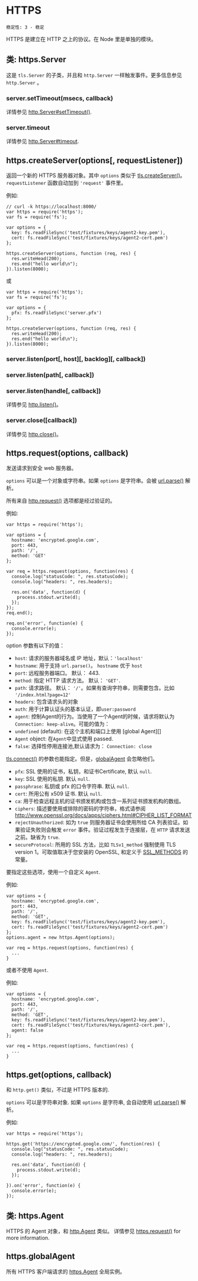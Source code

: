 # HTTPS

    稳定性: 3 - 稳定

HTTPS 是建立在 HTTP 之上的协议。在 Node 里是单独的模块。

## 类: https.Server

这是 `tls.Server` 的子类，并且和 `http.Server` 一样触发事件。更多信息参见  `http.Server` 。

### server.setTimeout(msecs, callback)

详情参见  [http.Server#setTimeout()][].

### server.timeout

详情参见  [http.Server#timeout][].

## https.createServer(options[, requestListener])

返回一个新的 HTTPS 服务器对象。其中 `options` 类似于 [tls.createServer()][]。 `requestListener` 函数自动加到 `'request'` 事件里。

例如:

    // curl -k https://localhost:8000/
    var https = require('https');
    var fs = require('fs');

    var options = {
      key: fs.readFileSync('test/fixtures/keys/agent2-key.pem'),
      cert: fs.readFileSync('test/fixtures/keys/agent2-cert.pem')
    };

    https.createServer(options, function (req, res) {
      res.writeHead(200);
      res.end("hello world\n");
    }).listen(8000);

或

    var https = require('https');
    var fs = require('fs');

    var options = {
      pfx: fs.readFileSync('server.pfx')
    };

    https.createServer(options, function (req, res) {
      res.writeHead(200);
      res.end("hello world\n");
    }).listen(8000);


### server.listen(port[, host][, backlog][, callback])
### server.listen(path[, callback])
### server.listen(handle[, callback])

详情参见  [http.listen()][]。

### server.close([callback])

详情参见  [http.close()][]。

## https.request(options, callback)

发送请求到安全 web 服务器。

`options` 可以是一个对象或字符串。如果 `options` 是字符串。会被 [url.parse()](url.html#url.parse) 解析。

所有来自 [http.request()][] 选项都是经过验证的。

例如:

    var https = require('https');

    var options = {
      hostname: 'encrypted.google.com',
      port: 443,
      path: '/',
      method: 'GET'
    };

    var req = https.request(options, function(res) {
      console.log("statusCode: ", res.statusCode);
      console.log("headers: ", res.headers);

      res.on('data', function(d) {
        process.stdout.write(d);
      });
    });
    req.end();

    req.on('error', function(e) {
      console.error(e);
    });

option 参数有以下的值：

- `host`: 请求的服务器域名或 IP 地址，默认：`'localhost'`
- `hostname`: 用于支持 `url.parse()`。 `hostname` 优于 `host`
- `port`: 远程服务器端口。 默认： 443.
- `method`: 指定 HTTP 请求方法。 默认： `'GET'`.
- `path`: 请求路径。 默认： `'/'`。如果有查询字符串，则需要包含。比如 `'/index.html?page=12'`
- `headers`: 包含请求头的对象
- `auth`: 用于计算认证头的基本认证，即`user:password`
- `agent`: 控制Agent的行为。当使用了一个Agent的时候，请求将默认为`Connection: keep-alive`。可能的值为：
 - `undefined` (default): 在这个主机和端口上使用 [global Agent][]
 - `Agent` object: 在`Agent`中显式使用 passed.
 - `false`: 选择性停用连接池,默认请求为： `Connection: close`

[tls.connect()][] 的参数也能指定。但是，[globalAgent][] 会忽略他们。

- `pfx`: SSL 使用的证书，私钥，和证书Certificate, 默认 `null`.
- `key`: SSL 使用的私钥. 默认 `null`.
- `passphrase`: 私钥或 pfx 的口令字符串. 默认 `null`.
- `cert`: 所用公有 x509 证书. 默认 `null`.
- `ca`: 用于检查远程主机的证书颁发机构或包含一系列证书颁发机构的数组。
- `ciphers`: 描述要使用或排除的密码的字符串，格式请参阅
  <http://www.openssl.org/docs/apps/ciphers.html#CIPHER_LIST_FORMAT>
- `rejectUnauthorized`: 如为 `true` 则服务器证书会使用所给 CA 列表验证。如果验证失败则会触发 `error` 事件。验证过程发生于连接层，在 `HTTP` 请求发送之前。缺省为 `true`.
- `secureProtocol`: 所用的 SSL 方法，比如 `TLSv1_method` 强制使用 TLS version 1。可取值取决于您安装的 OpenSSL, 和定义于 [SSL_METHODS][] 的常量。

要指定这些选项，使用一个自定义 `Agent`.

例如:

    var options = {
      hostname: 'encrypted.google.com',
      port: 443,
      path: '/',
      method: 'GET',
      key: fs.readFileSync('test/fixtures/keys/agent2-key.pem'),
      cert: fs.readFileSync('test/fixtures/keys/agent2-cert.pem')
    };
    options.agent = new https.Agent(options);

    var req = https.request(options, function(res) {
      ...
    }

或者不使用 `Agent`.

例如:

    var options = {
      hostname: 'encrypted.google.com',
      port: 443,
      path: '/',
      method: 'GET',
      key: fs.readFileSync('test/fixtures/keys/agent2-key.pem'),
      cert: fs.readFileSync('test/fixtures/keys/agent2-cert.pem'),
      agent: false
    };

    var req = https.request(options, function(res) {
      ...
    }

## https.get(options, callback)

和 `http.get()` 类似，不过是 HTTPS 版本的.

`options` 可以是字符串对象. 如果 `options` 是字符串, 会自动使用 [url.parse()](url.html#url.parse) 解析。

例如:

    var https = require('https');

    https.get('https://encrypted.google.com/', function(res) {
      console.log("statusCode: ", res.statusCode);
      console.log("headers: ", res.headers);

      res.on('data', function(d) {
        process.stdout.write(d);
      });

    }).on('error', function(e) {
      console.error(e);
    });


## 类: https.Agent

HTTPS 的 Agent 对象，和 [http.Agent][] 类似。 详情参见  [https.request()][]
for more information.


## https.globalAgent

所有 HTTPS 客户端请求的 [https.Agent][] 全局实例。

[http.Server#setTimeout()]: http.html#http_server_settimeout_msecs_callback
[http.Server#timeout]: http.html#http_server_timeout
[Agent]: #https_class_https_agent
[globalAgent]: #https_https_globalagent
[http.listen()]: http.html#http_server_listen_port_hostname_backlog_callback
[http.close()]: http.html#http_server_close_callback
[http.Agent]: http.html#http_class_http_agent
[http.request()]: http.html#http_http_request_options_callback
[https.Agent]: #https_class_https_agent
[https.request()]: #https_https_request_options_callback
[tls.connect()]: tls.html#tls_tls_connect_options_callback
[tls.createServer()]: tls.html#tls_tls_createserver_options_secureconnectionlistener
[SSL_METHODS]: http://www.openssl.org/docs/ssl/ssl.html#DEALING_WITH_PROTOCOL_METHODS
